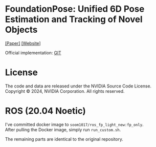 # FoundationPose: Unified 6D Pose Estimation and Tracking of Novel Objects
[[Paper]](https://arxiv.org/abs/2312.08344) [[Website]](https://nvlabs.github.io/FoundationPose/)

Official implementation: [GIT](https://github.com/NVlabs/FoundationPose)

# License
The code and data are released under the NVIDIA Source Code License. Copyright © 2024, NVIDIA Corporation. All rights reserved.

# ROS (20.04 Noetic)
I've committed docker image to `soom1017/ros_fp_light_new:fp_only`. \
After pulling the Docker image, simply run `run_custom.sh`.

The remaining parts are identical to the original repository.